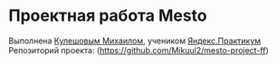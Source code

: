 # Проектная работа Mesto
Выполнена [Кулешовым Михаилом](https://github.com/Mikuul2), учеником [Яндекс.Практикум](https://practicum.yandex.ru/)  
Репозиторий проекта: (https://github.com/Mikuul2/mesto-project-ff)
